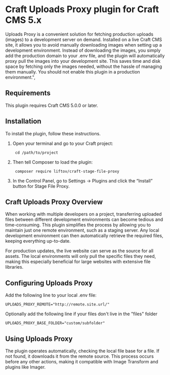 # Craft Uploads Proxy plugin for Craft CMS 5.x

Uploads Proxy is a convenient solution for fetching production uploads (images) to a development server on demand. Installed on a live Craft CMS site, it allows you to avoid manually downloading images when setting up a development environment. Instead of downloading the images, you simply add the production domain to your .env file, and the plugin will automatically proxy pull the images into your development site. This saves time and disk space by fetching only the images needed, without the hassle of managing them manually. You should not enable this plugin in a production environment.",

## Requirements

This plugin requires Craft CMS 5.0.0 or later.

## Installation

To install the plugin, follow these instructions.

1. Open your terminal and go to your Craft project:

        cd /path/to/project

2. Then tell Composer to load the plugin:

        composer require liftov/craft-stage-file-proxy

3. In the Control Panel, go to Settings → Plugins and click the “Install” button for Stage File Proxy.

## Craft Uploads Proxy Overview
When working with multiple developers on a project, transferring uploaded files between different development environments can become tedious and time-consuming. This plugin simplifies the process by allowing you to maintain just one remote environment, such as a staging server. Any local development environment can then automatically retrieve the required files, keeping everything up-to-date.

For production updates, the live website can serve as the source for all assets. The local environments will only pull the specific files they need, making this especially beneficial for large websites with extensive file libraries.

## Configuring Uploads Proxy

Add the following line to your local .env file:

    UPLOADS_PROXY_REMOTE="http://remote.site.url/"

Optionally add the following line if your files don't live in the "files" folder

    UPLOADS_PROXY_BASE_FOLDER="custom/subfolder"


## Using Uploads Proxy

The plugin operates automatically, checking the local file base for a file. If not found, it downloads it from the remote source. This process occurs before any other actions, making it compatible with Image Transform and plugins like Imager.
